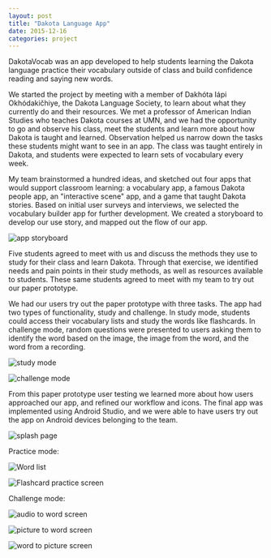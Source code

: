 ```yaml
---
layout: post
title: "Dakota Language App"
date: 2015-12-16
categories: project
---
```


DakotaVocab was an app developed to help students learning the Dakota language practice their vocabulary outside of class and build confidence reading and saying new words.

We started the project by meeting with a member of Dakhóta Iápi Okhódakičhiye, the Dakota Language Society, to learn about what they currently do and their resources. We met a professor of American Indian Studies who teaches Dakota courses at UMN, and we had the opportunity to go and observe his class, meet the students and learn more about how Dakota is taught and learned. Observation helped us narrow down the tasks these students might want to see in an app. The class was taught entirely in Dakota, and students were expected to learn sets of vocabulary every week.

My team brainstormed a hundred ideas, and sketched out four apps that would support classroom learning: a vocabulary app, a famous Dakota people app, an "interactive scene" app, and a game that taught Dakota stories. Based on initial user surveys and interviews, we selected the vocabulary builder app for further development. We created a storyboard to develop our use story, and mapped out the flow of our app.

<img src="/images/dakota/storyboard.jpg"
     alt="app storyboard"/>

Five students agreed to meet with us and discuss the methods they use to study for their class and learn Dakota. Through that exercise, we identified needs and pain points in their study methods, as well as resources available to students. These same students agreed to meet with my team to try out our paper prototype.

We had our users try out the paper prototype with three tasks. The app had two types of functionality, study and challenge. In study mode, students could access their vocabulary lists and study the words like flashcards. In challenge mode, random questions were presented to users asking them to identify the word based on the image, the image from the word, and the word from a recording.

<img src="/images/dakota/study.jpg"
     alt="study mode"
     style="max-width:90%;height:auto;" />

 <img src="/images/dakota/challenge.jpg"
      alt="challenge mode"
      style="max-width:90%;height:auto;" />


 From this paper prototype user testing we learned more about how users approached our app, and refined our workflow and icons. The final app was implemented using Android Studio, and we were able to have users try out the app on Android devices belonging to the team.

 <img src="/images/dakota/splash.png"
      alt="splash page"
      style="max-width:50%;height:auto;" />

 Practice mode:

 <img src="/images/dakota/Word_List.png"
      alt="Word list"
      style="max-width:50%;height:auto;" />

 <img src="/images/dakota/Practice_Screen.png"
      alt="Flashcard practice screen"
      style="max-width:50%;height:auto;" />

 Challenge mode:

 <img src="/images/dakota/Audio_to_Word.png"
      alt="audio to word screen"
      style="max-width:50%;height:auto;" />

 <img src="/images/dakota/Picture_to_Word.png"
      alt="picture to word screen"
      style="max-width:50%;height:auto;" />

 <img src="/images/dakota/Word_to_Picture.png"
      alt="word to picture screen"
      style="max-width:50%;height:auto;" />
